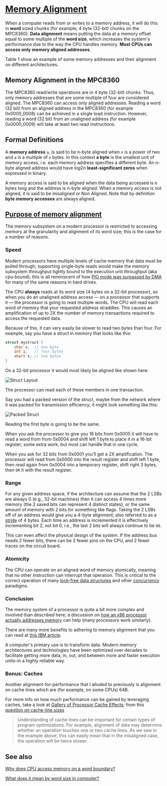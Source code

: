 # [Memory Alignment](http://www.cse.bgu.ac.il/common/download.asp?FileName=Memory%20Alignment.pdf&AppID=2&MainID=570&SecID=3014&MinID=2)

When a computer reads from or writes to a memory address, it will do this in **word** sized
chunks (for example, 4 byte (32-bit) chunks on the MPC8360). **Data alignment** means putting
the data at a memory offset equal to some multiple of the **word size**, which increases the
system's performance due to the way the CPU handles memory. **Most CPUs can access only**
**memory aligned addresses**. 

Table 1 show an example of some memory addresses and their alignment on different
architectures. 

## Memory Alignment in the MPC8360 

The MPC8360 read/write operations are in 4 byte (32-bit) chunks. Thus, only memory
addresses that are some multiple of four are considered aligned. The MPC8360 can access
only aligned addresses. Reading a word (32 bit) from an aligned address in the MPC8360 (for
example 0x0000_0008) can be achieved in a single load instruction. However, reading a
word (32 bit) from an unaligned address (for example 0x0000_0009) will take at least two
read instructions. 

## Formal Definitions

A **memory address** `a`, is said to be n-byte aligned when `n` is a power of two and `a` is a
multiple of `n` bytes. In this context **a byte** is the smallest unit of memory access, i.e. each
memory address specifies a different byte. An n-byte aligned address would have $log2 n$
**least-significant zeros** when expressed in binary.

A memory access is said to be aligned when the data being accessed is n bytes long and the
address is n-byte aligned. When a memory access is not aligned, it is said to be misaligned or
Non Aligned. Note that by definition **byte memory accesses** are always aligned. 





## [Purpose of memory alignment](https://stackoverflow.com/questions/381244/purpose-of-memory-alignment)

The memory subsystem on a modern processor is restricted to accessing memory at the granularity and alignment of its word size; this is the case for a number of reasons.

### Speed

Modern processors have multiple levels of cache memory that data must be pulled through; supporting single-byte reads would make the memory subsystem throughput tightly bound to the execution unit throughput (aka cpu-bound); this is all reminiscent of how [PIO mode was surpassed by DMA](http://www.differencebetween.net/technology/difference-between-dma-and-pio/) for many of the same reasons in hard drives.

The CPU **always** reads at its word size (4 bytes on a 32-bit processor), so when you do an unaligned address access — on a processor that supports it — the processor is going to read multiple words. The CPU will read each word of memory that your requested address straddles. This causes an amplification of up to 2X the number of memory transactions required to access the requested data.

Because of this, it can very easily be slower to read two bytes than four. For example, say you have a struct in memory that looks like this:

```c
struct mystruct {
    char c;  // one byte
    int i;   // four bytes
    short s; // two bytes
}
```

On a 32-bit processor it would most likely be aligned like shown here:

![Struct Layout](https://i.stack.imgur.com/Vkg0j.png)

The processor can read each of these members in one transaction.

Say you had a packed version of the struct, maybe from the network where it was packed for transmission efficiency; it might look something like this:

![Packed Struct](https://i.stack.imgur.com/Ebcwt.png)

Reading the first byte is going to be the same.

When you ask the processor to give you 16 bits from 0x0005 it will have to read a word from from 0x0004 and shift left 1 byte to place it in a 16-bit register; some extra work, but most can handle that in one cycle.

When you ask for 32 bits from 0x0001 you'll get a 2X amplification. The processor will read from 0x0000 into the result register and shift left 1 byte, then read again from 0x0004 into a temporary register, shift right 3 bytes, then `OR` it with the result register.

### Range

For any given address space, if the architecture can assume that the 2 LSBs are always 0 (e.g., 32-bit machines) then it can access 4 times more memory (the 2 saved bits can represent 4 distinct states), or the same amount of memory with 2 bits for something like flags. Taking the 2 LSBs off of an address would give you a 4-byte alignment; also referred to as a [stride](http://en.wikipedia.org/wiki/Stride_of_an_array) of 4 bytes. Each time an address is incremented it is effectively incrementing bit 2, not bit 0, i.e., the last 2 bits will always continue to be `00`.

This can even affect the physical design of the system. If the address bus needs 2 fewer bits, there can be 2 fewer pins on the CPU, and 2 fewer traces on the circuit board.

### Atomicity

The CPU can operate on an aligned word of memory atomically, meaning that no other instruction can interrupt that operation. This is critical to the correct operation of many [lock-free data structures](http://kukuruku.co/hub/cpp/lock-free-data-structures-basics-atomicity-and-atomic-primitives) and other [concurrency](http://www.sciencedirect.com/science/article/pii/0304397588900965) paradigms.

### Conclusion

The memory system of a processor is quite a bit more complex and involved than described here; a discussion on [how an x86 processor actually addresses memory](http://www.rcollins.org/articles/pmbasics/tspec_a1_doc.html) can help (many processors work similarly).

There are many more benefits to adhering to memory alignment that you can read at [this IBM article](http://www.ibm.com/developerworks/library/pa-dalign/).

A computer's primary use is to transform data. Modern memory architectures and technologies have been optimized over decades to facilitate getting more data, in, out, and between more and faster execution units–in a highly reliable way.

### Bonus: Caches

Another alignment-for-performance that I alluded to previously is alignment on cache lines which are (for example, on some CPUs) 64B.

For more info on how much performance can be gained by leveraging caches, take a look at [Gallery of Processor Cache Effects](http://igoro.com/archive/gallery-of-processor-cache-effects/); from this [question on cache-line sizes](https://stackoverflow.com/questions/14707803/line-size-of-l1-and-l2-caches)

> Understanding of cache lines can be important for certain types of program optimizations. For example, alignment of data may determine whether an operation touches one or two cache lines. As we saw in the example above, this can easily mean that in the misaligned case, the operation will be twice slower.





## See also

[Why does CPU access memory on a word boundary?](https://stackoverflow.com/questions/3655926/why-does-cpu-access-memory-on-a-word-boundary)

[What does it mean by word size in computer?](https://stackoverflow.com/questions/19821103/what-does-it-mean-by-word-size-in-computer)